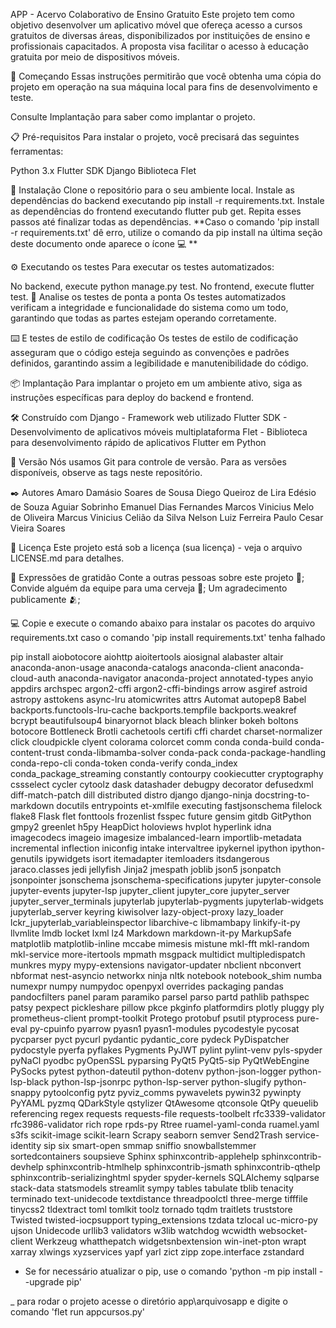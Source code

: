 APP - Acervo Colaborativo de Ensino Gratuito
Este projeto tem como objetivo desenvolver um aplicativo móvel que ofereça acesso a cursos gratuitos de diversas áreas, disponibilizados por instituições de ensino e profissionais capacitados. A proposta visa facilitar o acesso à educação gratuita por meio de dispositivos móveis.

🚀 Começando
Essas instruções permitirão que você obtenha uma cópia do projeto em operação na sua máquina local para fins de desenvolvimento e teste.

Consulte Implantação para saber como implantar o projeto.

📋 Pré-requisitos
Para instalar o projeto, você precisará das seguintes ferramentas:

Python 3.x
Flutter SDK
Django
Biblioteca Flet

🔧 Instalação
Clone o repositório para o seu ambiente local.
Instale as dependências do backend executando pip install -r requirements.txt.
Instale as dependências do frontend executando flutter pub get.
Repita esses passos até finalizar todas as dependências.
**Caso o comando 'pip install -r requirements.txt' dê erro, utilize o comando da pip install na última seção deste documento onde aparece o ícone 💻 ** 

⚙️ Executando os testes
Para executar os testes automatizados:

No backend, execute python manage.py test.
No frontend, execute flutter test.
🔩 Analise os testes de ponta a ponta
Os testes automatizados verificam a integridade e funcionalidade do sistema como um todo, garantindo que todas as partes estejam operando corretamente.

⌨️ E testes de estilo de codificação
Os testes de estilo de codificação asseguram que o código esteja seguindo as convenções e padrões definidos, garantindo assim a legibilidade e manutenibilidade do código.

📦 Implantação
Para implantar o projeto em um ambiente ativo, siga as instruções específicas para deploy do backend e frontend.

🛠️ Construído com
Django - Framework web utilizado
Flutter SDK - Desenvolvimento de aplicativos móveis multiplataforma
Flet - Biblioteca para desenvolvimento rápido de aplicativos Flutter em Python

📌 Versão
Nós usamos Git para controle de versão. Para as versões disponíveis, observe as tags neste repositório.

✒️ Autores
Amaro Damásio Soares de Sousa
Diego Queiroz de Lira
Edésio de Souza Aguiar Sobrinho
Emanuel Dias Fernandes
Marcos Vinicius Melo de Oliveira
Marcus Vinicius Celião da Silva 
Nelson Luiz Ferreira
Paulo Cesar Vieira Soares

📄 Licença
Este projeto está sob a licença (sua licença) - veja o arquivo LICENSE.md para detalhes.

🎁 Expressões de gratidão
Conte a outras pessoas sobre este projeto 📢;
Convide alguém da equipe para uma cerveja 🍺;
Um agradecimento publicamente 🫂;

💻 Copie e execute o comando abaixo para instalar os pacotes do arquivo requirements.txt caso o comando 'pip install requirements.txt' tenha falhado

pip install aiobotocore aiohttp aioitertools aiosignal alabaster altair anaconda-anon-usage anaconda-catalogs anaconda-client anaconda-cloud-auth anaconda-navigator anaconda-project annotated-types anyio appdirs archspec argon2-cffi argon2-cffi-bindings arrow asgiref astroid astropy asttokens async-lru atomicwrites attrs Automat autopep8 Babel backports.functools-lru-cache backports.tempfile backports.weakref bcrypt beautifulsoup4 binaryornot black bleach blinker bokeh boltons botocore Bottleneck Brotli cachetools certifi cffi chardet charset-normalizer click cloudpickle clyent colorama colorcet comm conda conda-build conda-content-trust conda-libmamba-solver conda-pack conda-package-handling conda-repo-cli conda-token conda-verify conda_index conda_package_streaming constantly contourpy cookiecutter cryptography cssselect cycler cytoolz dask datashader debugpy decorator defusedxml diff-match-patch dill distributed distro django django-ninja docstring-to-markdown docutils entrypoints et-xmlfile executing fastjsonschema filelock flake8 Flask flet fonttools frozenlist fsspec future gensim gitdb GitPython gmpy2 greenlet h5py HeapDict holoviews hvplot hyperlink idna imagecodecs imageio imagesize imbalanced-learn importlib-metadata incremental inflection iniconfig intake intervaltree ipykernel ipython ipython-genutils ipywidgets isort itemadapter itemloaders itsdangerous jaraco.classes jedi jellyfish Jinja2 jmespath joblib json5 jsonpatch jsonpointer jsonschema jsonschema-specifications jupyter jupyter-console jupyter-events jupyter-lsp jupyter_client jupyter_core jupyter_server jupyter_server_terminals jupyterlab jupyterlab-pygments jupyterlab-widgets jupyterlab_server keyring kiwisolver lazy-object-proxy lazy_loader lckr_jupyterlab_variableinspector libarchive-c libmambapy linkify-it-py llvmlite lmdb locket lxml lz4 Markdown markdown-it-py MarkupSafe matplotlib matplotlib-inline mccabe mimesis mistune mkl-fft mkl-random mkl-service more-itertools mpmath msgpack multidict multipledispatch munkres mypy mypy-extensions navigator-updater nbclient nbconvert nbformat nest-asyncio networkx ninja nltk notebook notebook_shim numba numexpr numpy numpydoc openpyxl overrides packaging pandas pandocfilters panel param paramiko parsel parso partd pathlib pathspec patsy pexpect pickleshare pillow pkce pkginfo platformdirs plotly pluggy ply prometheus-client prompt-toolkit Protego protobuf psutil ptyprocess pure-eval py-cpuinfo pyarrow pyasn1 pyasn1-modules pycodestyle pycosat pycparser pyct pycurl pydantic pydantic_core pydeck PyDispatcher pydocstyle pyerfa pyflakes Pygments PyJWT pylint pylint-venv pyls-spyder pyNaCl pyodbc pyOpenSSL pyparsing PyQt5 PyQt5-sip PyQtWebEngine PySocks pytest python-dateutil python-dotenv python-json-logger python-lsp-black python-lsp-jsonrpc python-lsp-server python-slugify python-snappy pytoolconfig pytz pyviz_comms pywavelets pywin32 pywinpty PyYAML pyzmq QDarkStyle qstylizer QtAwesome qtconsole QtPy queuelib referencing regex requests requests-file requests-toolbelt rfc3339-validator rfc3986-validator rich rope rpds-py Rtree ruamel-yaml-conda ruamel.yaml s3fs scikit-image scikit-learn Scrapy seaborn semver Send2Trash service-identity sip six smart-open smmap sniffio snowballstemmer sortedcontainers soupsieve Sphinx sphinxcontrib-applehelp sphinxcontrib-devhelp sphinxcontrib-htmlhelp sphinxcontrib-jsmath sphinxcontrib-qthelp sphinxcontrib-serializinghtml spyder spyder-kernels SQLAlchemy sqlparse stack-data statsmodels streamlit sympy tables tabulate tblib tenacity terminado text-unidecode textdistance threadpoolctl three-merge tifffile tinycss2 tldextract toml tomlkit toolz tornado tqdm traitlets truststore Twisted twisted-iocpsupport typing_extensions tzdata tzlocal uc-micro-py ujson Unidecode urllib3 validators w3lib watchdog wcwidth websocket-client Werkzeug whatthepatch widgetsnbextension win-inet-pton wrapt xarray xlwings xyzservices yapf yarl zict zipp zope.interface zstandard



- Se for necessário atualizar o pip, use o comando 'python -m pip install --upgrade pip'

_ para rodar o projeto acesse o diretório app\arquivosapp e digite o comando 'flet run appcursos.py'

